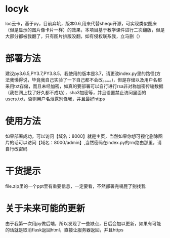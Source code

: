 # locyk
loc云卡，基于py，目前弃坑，版本0.6,用来代替shequ开源，可实现类似图床（但是显示的图片像卡片一样）的效果，本项目基于教学课件进行二次翻版，但是大部分都被我翻了，只有图片排版没翻，如有侵权联系我，立马删（）

# 部署方法
建议py3.6.5,PY3.7,PY3.8.5，我使用的版本是3.7，请更改index.py里的路径(方法我懒得说，毕竟我自己实验了一下自己都不会改。。。。)，但是存储以及用户名都采用txt存储，而且未经加密，如真的要部署可以自行进行rsa非对称加密传输数据（我在网上找了好久都不成功），sha3加密等，并且设置禁止访问里面的users.txt，否则用户名泄露别怪我，并且最好https

# 使用方法
如果部署成功，可以访问【域名：8000】就是主页，当然如果你想可视化删除图片的话可以访问【域名：8000/admin】,当然密码在index.py的rm路由那里，请自行改密码

# 干货提示
file.zip里的一个ppt里有重要信息，一定要看，不然部署完嗝屁了别找我

# 关于未来可能的更新
由于我第一次用py做后端，所以发现了一些缺点，日后会加以更新，如果有可能的话就是取消flask返回html，直接让服务器返回，并且https
